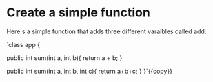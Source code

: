 # Create a simple function

Here's a simple function that adds three different varaibles called add:


`class app {

public int sum(int a, int b){
    return  a + b;
    }

public int sum(int a, int b, int c){
    return a+b+c;
    }
}`{{copy}}

